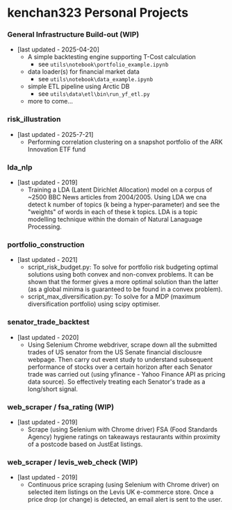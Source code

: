 # kenchan323 Personal Projects

### General Infrastructure Build-out (WIP)
- [last updated - 2025-04-20]
    - A simple backtesting engine supporting T-Cost calculation
      - see `utils\notebook\portfolio_example.ipynb`
    - data loader(s) for financial market data
       - see `utils\notebook\data_example.ipynb`
    - simple ETL pipeline using Arctic DB
       - see `utils\data\etl\bin\run_yf_etl.py`
    - more to come...

### risk_illustration
- [last updated - 2025-7-21]
    - Performing correlation clustering on a snapshot portfolio of the ARK Innovation ETF fund
    
### lda_nlp
- [last updated - 2019]
    - Training a LDA (Latent Dirichlet Allocation) model on a corpus of ~2500 BBC News articles from 2004/2005.
    Using LDA we cna detect k number of topics (k being a hyper-parameter) and see the "weights" of words in each
    of these k topics.
    LDA is a topic modelling technique within the domain of Natural Lanaguage Processing.

### portfolio_construction
- [last updated - 2021]
    - script_risk_budget.py: To solve for portfolio risk budgeting optimal solutions using both convex and non-convex 
    problems. It can be shown that the former gives a more optimal solution than the latter (as a global minima is
    guaranteed to be found in a convex problem). 
    - script_max_diversification.py: To solve for a MDP (maximum diversification portfolio) using scipy optimiser.

### senator_trade_backtest
- [last updated - 2020]
    - Using Selenium Chrome webdriver, scrape down all the submitted trades of US senator from the US Senate financial
    disclousre webpage. Then carry out event study to understand subsequent performance of stocks over a certain horizon
    after each Senator trade was carried out (using yfinance - Yahoo Finance API as pricing data source). So effectively 
    treating each Senator's trade as a long/short signal.

### web_scraper / fsa_rating (WIP)
- [last updated - 2019]
    - Scrape (using Selenium with Chrome driver) FSA (Food Standards Agency) hygiene ratings on takeaways restaurants
    within proximity of a postcode based on JustEat listings.
    
### web_scraper / levis_web_check (WIP)
- [last updated - 2019]
    - Continuous price scraping (using Selenium with Chrome driver) on selected item listings on the Levis UK e-commerce 
    store. Once a price drop (or change) is detected, an email alert is sent to the user.